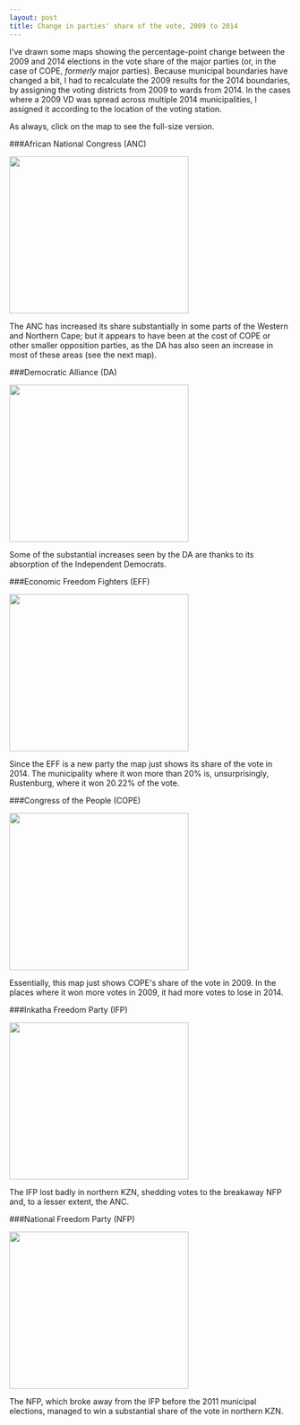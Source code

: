 ```yaml
---
layout: post
title: Change in parties' share of the vote, 2009 to 2014
---
```


I've drawn some maps showing the percentage-point change between the 2009 and 2014 elections in the vote share of the major parties (or, in the case of COPE, *formerly* major parties). Because municipal boundaries have changed a bit, I had to recalculate the 2009 results for the 2014 boundaries, by assigning the voting districts from 2009 to wards from 2014. In the cases where a 2009 VD was spread across multiple 2014 municipalities, I assigned it according to the location of the voting station.

As always, click on the map to see the full-size version.

###African National Congress (ANC)

<a href="http://i.imgur.com/96mDwXG.png"><img src="http://i.imgur.com/96mDwXG.png" alt="" width="320" height="280" /></a>

The ANC has increased its share substantially in some parts of the Western and Northern Cape; but it appears to have been at the cost of COPE or other smaller opposition parties, as the DA has also seen an increase in most of these areas (see the next map).

###Democratic Alliance (DA)

<a href="http://i.imgur.com/yHv8huR.png"><img src="http://i.imgur.com/yHv8huRl.png" alt="" width="320" height="280" /></a>

Some of the substantial increases seen by the DA are thanks to its absorption of the Independent Democrats.

###Economic Freedom Fighters (EFF)

<a href="http://i.imgur.com/qOOd4eA.png"><img src="http://i.imgur.com/qOOd4eAl.png" alt="" width="320" height="280" /></a>

Since the EFF is a new party the map just shows its share of the vote in 2014. The municipality where it won more than 20% is, unsurprisingly, Rustenburg, where it won 20.22% of the vote.

###Congress of the People (COPE)

<a href="http://i.imgur.com/O9euAPI.png"><img src="http://i.imgur.com/O9euAPIl.png" alt="" width="320" height="280" /></a>

Essentially, this map just shows COPE's share of the vote in 2009. In the places where it won more votes in 2009, it had more votes to lose in 2014.

###Inkatha Freedom Party (IFP)

<a href="http://i.imgur.com/W5MMGQI.png"><img src="http://i.imgur.com/W5MMGQIl.png" alt="" width="320" height="280" /></a>

The IFP lost badly in northern KZN, shedding votes to the breakaway NFP and, to a lesser extent, the ANC.

###National Freedom Party (NFP)

<a href="http://i.imgur.com/ZOwl0oO.png"><img src="http://i.imgur.com/ZOwl0oOl.png" alt="" width="320" height="280" /></a>

The NFP, which broke away from the IFP before the 2011 municipal elections, managed to win a substantial share of the vote in northern KZN.
